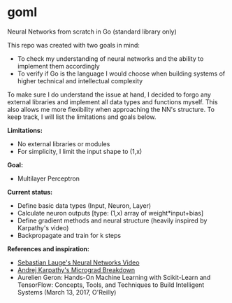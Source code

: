 # goml
Neural Networks from scratch in Go (standard library only)

<body>This repo was created with two goals in mind:
  
- To check my understanding of neural networks and the ability to implement them accordingly
- To verify if Go is the language I would choose when building systems of higher technical and intellectual complexity

To make sure I do understand the issue at hand, I decided to forgo any external libraries and implement all data types and functions myself. This also allows me more flexibility when approaching the NN's structure. To keep track, I will list the limitations and goals below.

<b>Limitations: </b>
- No external libraries or modules
- For simplicity, I limit the input shape to (1,x)

<b>Goal: </b>
- Multilayer Perceptron
</body>

<b>Current status:</b>
- Define basic data types (Input, Neuron, Layer)
- Calculate neuron outputs [type: (1,x) array of weight*input+bias]
- Define gradient methods and neural structure (heavily inspired by Karpathy's video)
- Backpropagate and train for k steps

<b>References and inspiration:</b>
- [Sebastian Lauge's Neural Networks Video](https://www.youtube.com/watch?v=hfMk-kjRv4c)
- [Andrej Karpathy's Micrograd Breakdown](https://www.youtube.com/watch?v=VMj-3S1tku0)
- Aurelien Geron: Hands-On Machine Learning with Scikit-Learn and TensorFlow: Concepts, Tools, and Techniques to Build Intelligent Systems (March 13, 2017, O'Reilly)
